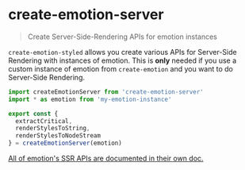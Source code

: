 # create-emotion-server

> Create Server-Side-Rendering APIs for emotion instances

`create-emotion-styled` allows you create various APIs for Server-Side Rendering with instances of emotion. This is **only** needed if you use a custom instance of emotion from `create-emotion` and you want to do Server-Side Rendering.

```jsx
import createEmotionServer from 'create-emotion-server'
import * as emotion from 'my-emotion-instance'

export const {
  extractCritical,
  renderStylesToString,
  renderStylesToNodeStream
} = createEmotionServer(emotion)
```

[All of emotion's SSR APIs are documented in their own doc.](https://emotion.sh/docs/ssr)